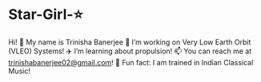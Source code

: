 # Star-Girl-⭐
Hi! 
👩 My name is Trinisha Banerjee
🚀  I’m working on Very Low Earth Orbit (VLEO) Systems!
✈️ I’m learning about propulsion!
📫 You can reach me at trinishabanerjee02@gmail.com!
🎸 Fun fact: I am trained in Indian Classical Music!
